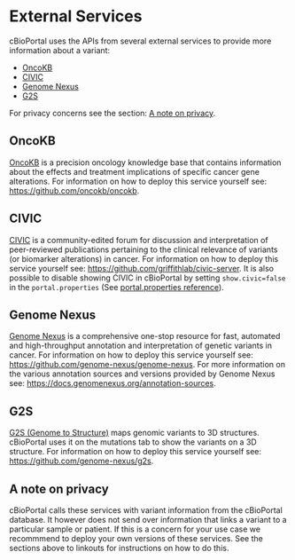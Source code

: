 # External Services
cBioPortal uses the APIs from several external services to provide more
information about a variant:

- [OncoKB](#OncoKB)
- [CIVIC](#CIVIC)
- [Genome Nexus](#Genome-Nexus)
- [G2S](#G2S)

For privacy concerns see the section: [A note on privacy](#A-note-on-privacy).

## OncoKB
[OncoKB](https://www.oncokb.org) is a precision oncology knowledge base that
contains information about the effects and treatment implications of specific
cancer gene alterations. For information on how to deploy this service yourself
see: https://github.com/oncokb/oncokb.

## CIVIC
[CIVIC](https://civicdb.org) is a community-edited forum for discussion and
interpretation of peer-reviewed publications pertaining to the clinical
relevance of variants (or biomarker alterations) in cancer. For information on
how to deploy this service yourself see:
https://github.com/griffithlab/civic-server. It is also possible to disable
showing CIVIC in cBioPortal by setting `show.civic=false` in the
`portal.properties` (See [portal.properties reference](portal.properties-Reference.md)).

## Genome Nexus
[Genome Nexus](https://www.genomenexus.org) is a comprehensive one-stop
resource for fast, automated and high-throughput annotation and interpretation
of genetic variants in cancer. For information on how to deploy this service
yourself see: https://github.com/genome-nexus/genome-nexus. For more
information on the various annotation sources and versions provided by Genome
Nexus see: https://docs.genomenexus.org/annotation-sources.

## G2S
[G2S (Genome to Structure)](https://g2s.genomenexus.org) maps genomic variants
to 3D structures. cBioPortal uses it on the mutations tab to show the variants
on a 3D structure. For information on how to deploy this service yourself see:
https://github.com/genome-nexus/g2s.


## A note on privacy

cBioPortal calls these services with variant information from the cBioPortal
database. It however does not send over information that links a variant to a
particular sample or patient. If this is a concern for your use case we recommmend
to deploy your own versions of these services. See the sections above to
linkouts for instructions on how to do this.
